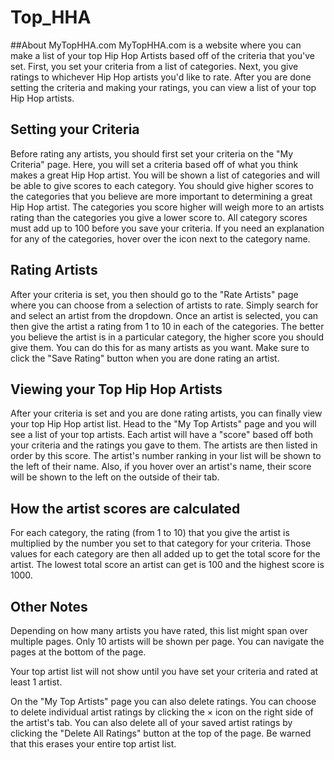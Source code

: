 # Top_HHA
##About MyTopHHA.com
MyTopHHA.com is a website where you can make a list of your top Hip Hop Artists based off of the criteria that you've set. First, you set your criteria from a list of categories. Next, you give ratings to whichever Hip Hop artists you'd like to rate. After you are done setting the criteria and making your ratings, you can view a list of your top Hip Hop artists.


## Setting your Criteria
Before rating any artists, you should first set your criteria on the "My Criteria" page. Here, you will set a criteria based off of what you think makes a great Hip Hop artist. You will be shown a list of categories and will be able to give scores to each category. You should give higher scores to the categories that you believe are more important to determining a great Hip Hop artist. The categories you score higher will weigh more to an artists rating than the categories you give a lower score to. All category scores must add up to 100 before you save your criteria. If you need an explanation for any of the categories, hover over the icon next to the category name.


## Rating Artists
After your criteria is set, you then should go to the "Rate Artists" page where you can choose from a selection of artists to rate. Simply search for and select an artist from the dropdown. Once an artist is selected, you can then give the artist a rating from 1 to 10 in each of the categories. The better you believe the artist is in a particular category, the higher score you should give them. You can do this for as many artists as you want. Make sure to click the "Save Rating" button when you are done rating an artist.


## Viewing your Top Hip Hop Artists
After your criteria is set and you are done rating artists, you can finally view your top Hip Hop artist list. Head to the "My Top Artists" page and you will see a list of your top artists. Each artist will have a "score" based off both your criteria and the ratings you gave to them. The artists are then listed in order by this score. The artist's number ranking in your list will be shown to the left of their name. Also, if you hover over an artist's name, their score will be shown to the left on the outside of their tab.


## How the artist scores are calculated
For each category, the rating (from 1 to 10) that you give the artist is multiplied by the number you set to that category for your criteria. Those values for each category are then all added up to get the total score for the artist. The lowest total score an artist can get is 100 and the highest score is 1000.


## Other Notes
Depending on how many artists you have rated, this list might span over multiple pages. Only 10 artists will be shown per page. You can navigate the pages at the bottom of the page.

Your top artist list will not show until you have set your criteria and rated at least 1 artist.

On the "My Top Artists" page you can also delete ratings. You can choose to delete individual artist ratings by clicking the × icon on the right side of the artist's tab. You can also delete all of your saved artist ratings by clicking the "Delete All Ratings" button at the top of the page. Be warned that this erases your entire top artist list.